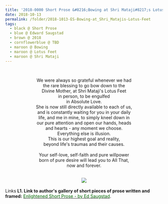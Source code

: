 ```yaml
---
title: '2018-0000 Short Prose &#8216;Bowing at Shri Mataji#8217;s Lotus Feet&#8217; by Edward Saugstad'
date: 2018-10-13
permalink: /folder/2018-1013-ES-Bowing-at_Shri_Matajis-Lotus-Feet
tags:
  - black @ Short Prose
  - blue @ Edward Saugstad
  - brown @ 2018
  - cornflowerblue @ TBD
  - maroon @ Bowing
  - maroon @ Lotus Feet
  - maroon @ Shri Mataji
---
```


<br>

<p style="text-align:center;">
We were always so grateful whenever we had<br>
the rare blessing to go bow down to the<br>
Divine Mother, at Shri Mataji's Lotus Feet<br>
in person, to be engulfed<br>
in Absolute Love.<br>
She is now still directly available to each of us,<br>
and is constantly waiting for you in your daily<br>
life, and me in mine, to simply kneel down in<br>
our pure attention and open our hands, heads<br>
and hearts - any moment we choose.<br>
Everything else is illusion.<br>
This is our highest goal and reality,<br>
beyond life's traumas and their causes.<br>
<br>
Your self-love, self-faith and pure willpower<br>
born of pure desire will lead you to All That,<br>
now and forever.<br>
</p>

<br>

<div style="text-align: center"><img src="https://pub-d2961b45870447fba8dbefdcd37b9c76.r2.dev/2018-1023_Bowing_at_Shri_Mataji's_Lotus_Feet_by_Edward_Saugstad.jpg" /></div>

<br>

<wave-list>
<list-title color="DarkSeaGreen" width="25">Links</list-title>
  <list-item color="BlanchedAlmond"  width="285"><b> L1. Link to author's gallery of short pieces of prose written and framed:</b> <a href="https://imageevent.com/sahaja/art/enlightenedshortproseframedbyeds"><font color="DarkGreen">Enlightened Short Prose - by Ed Saugstad</font></a>. </list-item>
</wave-list>